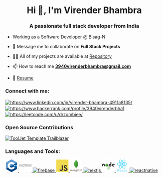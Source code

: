 <h1 align="center">Hi 👋, I'm Virender Bhambra</h1>
<h3 align="center">A passionate full stack developer from India</h3>

- Working as a Software Developer @ Bisag-N

- 👯 Message me to collaborate on **Full Stack Projects**

- 👨‍💻 All of my projects are available at [Repository](https://github.com/VirenderBhambra?tab=repositoriesi)

- 📫 How to reach me **3940virenderbhambra@gmail.com**

- 📄 [Resume](https://drive.google.com/file/d/12NgbTzQHCQMsqbP0HUjGyodpmdd0l-zQ/view?usp=sharing)

<h3 align="left">Connect with me:</h3>
<p align="left">
<a href="https://www.linkedin.com/in/virender-bhambra-4911a8135/" target="blank"><img align="center" src="https://raw.githubusercontent.com/rahuldkjain/github-profile-readme-generator/master/src/images/icons/Social/linked-in-alt.svg" alt="https://www.linkedin.com/in/virender-bhambra-4911a8135/" height="30" width="40" /></a>
<a href="https://www.hackerrank.com/profile/3940virenderbha1" target="blank"><img align="center" src="https://raw.githubusercontent.com/rahuldkjain/github-profile-readme-generator/master/src/images/icons/Social/hackerrank.svg" alt="https://www.hackerrank.com/profile/3940virenderbha1" height="30" width="40" /></a>
<a href="https://leetcode.com/u/drzombiee/" target="blank"><img align="center" src="https://raw.githubusercontent.com/rahuldkjain/github-profile-readme-generator/master/src/images/icons/Social/leet-code.svg" alt="https://leetcode.com/u/drzombiee/" height="30" width="40" /></a>
</p>

<h3 align="left">Open Source Contributions</h3>
<div align="left">
  
[![ToolJet Template Trailblazer](https://logo-badges.tooljet.com/Template-Template-Badge.svg)](https://github.com/orgs/ToolJet/projects/16/views/2)

</div>
<h3 align="left">Languages and Tools:</h3>
<p align="left"> <a href="https://www.w3schools.com/cpp/" target="_blank" rel="noreferrer"> <img src="https://raw.githubusercontent.com/devicons/devicon/master/icons/cplusplus/cplusplus-original.svg" alt="cplusplus" width="40" height="40"/> </a> <a href="https://expressjs.com" target="_blank" rel="noreferrer"> <img src="https://raw.githubusercontent.com/devicons/devicon/master/icons/express/express-original-wordmark.svg" alt="express" width="40" height="40"/> </a> <a href="https://firebase.google.com/" target="_blank" rel="noreferrer"> <img src="https://www.vectorlogo.zone/logos/firebase/firebase-icon.svg" alt="firebase" width="40" height="40"/> </a> <a href="https://developer.mozilla.org/en-US/docs/Web/JavaScript" target="_blank" rel="noreferrer"> <img src="https://raw.githubusercontent.com/devicons/devicon/master/icons/javascript/javascript-original.svg" alt="javascript" width="40" height="40"/> </a> <a href="https://www.mongodb.com/" target="_blank" rel="noreferrer"> <img src="https://raw.githubusercontent.com/devicons/devicon/master/icons/mongodb/mongodb-original-wordmark.svg" alt="mongodb" width="40" height="40"/> </a> <a href="https://nextjs.org/" target="_blank" rel="noreferrer"> <img src="https://cdn.worldvectorlogo.com/logos/nextjs-2.svg" alt="nextjs" width="40" height="40"/> </a> <a href="https://nodejs.org" target="_blank" rel="noreferrer"> <img src="https://raw.githubusercontent.com/devicons/devicon/master/icons/nodejs/nodejs-original-wordmark.svg" alt="nodejs" width="40" height="40"/> </a> <a href="https://reactjs.org/" target="_blank" rel="noreferrer"> <img src="https://raw.githubusercontent.com/devicons/devicon/master/icons/react/react-original-wordmark.svg" alt="react" width="40" height="40"/> </a> <a href="https://reactnative.dev/" target="_blank" rel="noreferrer"> <img src="https://reactnative.dev/img/header_logo.svg" alt="reactnative" width="40" height="40"/> </a> </p>
